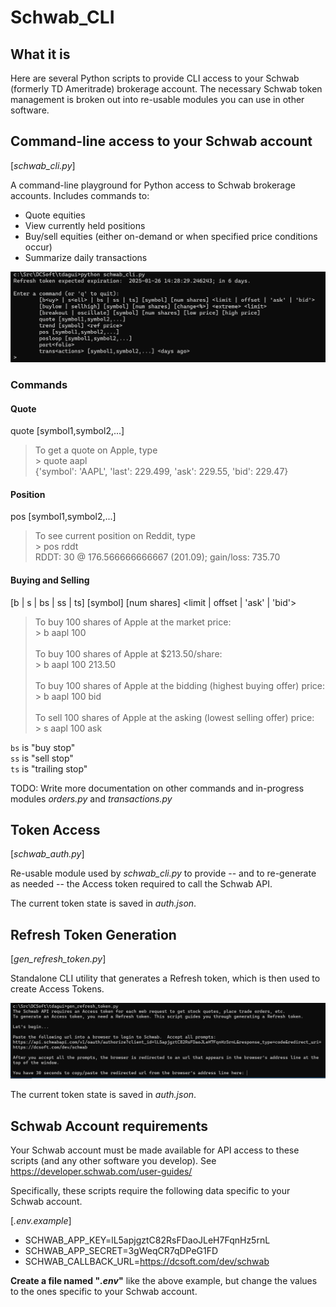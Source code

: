 # Schwab_CLI

## What it is

Here are several Python scripts to provide CLI access to your Schwab (formerly TD Ameritrade) brokerage account.  The necessary Schwab token management is broken out into re-usable modules you can use in other software.

## Command-line access to your Schwab account

[_schwab_cli.py_]

A command-line playground for Python access to Schwab brokerage accounts.  Includes commands to:

* Quote equities
* View currently held positions
* Buy/sell equities (either on-demand or when specified price conditions occur)
* Summarize daily transactions 

![Screenshot](schwab_cli_ss.png)

### Commands

#### Quote

quote [symbol1,symbol2,...]

> To get a quote on Apple, type <br>
> \> quote aapl <br>
> {'symbol': 'AAPL', 'last': 229.499, 'ask': 229.55, 'bid': 229.47}


#### Position

pos [symbol1,symbol2,...]

> To see current position on Reddit, type<br>
> \> pos rddt<br>
RDDT: 30 @ 176.566666666667 (201.09); gain/loss: 735.70

#### Buying and Selling

[b<uy> | s<ell> | bs | ss | ts] [symbol] [num shares] <limit | offset | 'ask' | 'bid'>

> To buy 100 shares of Apple at the market price: <br>
> \> b aapl 100 <br>
> <br>
> To buy 100 shares of Apple at $213.50/share: <br>
> \> b aapl 100 213.50 <br>
> <br>
> To buy 100 shares of Apple at the bidding (highest buying offer) price: <br>
> \> b aapl 100 bid <br>
> <br>
> To sell 100 shares of Apple at the asking (lowest selling offer) price: <br>
> \> s aapl 100 ask <br>

`bs` is "buy stop" <br>
`ss` is "sell stop" <br>
`ts` is "trailing stop"

TODO:  Write more documentation on other commands and in-progress modules _orders.py_ and _transactions.py_

## Token Access

[_schwab_auth.py_]

Re-usable module used by _schwab_cli.py_ to provide -- and to re-generate as needed -- the Access token required to call the Schwab API.

The current token state is saved in _auth.json_.


## Refresh Token Generation

[_gen_refresh_token.py_]

Standalone CLI utility that generates a Refresh token, which is then used to create Access Tokens.

![Screenshot](gen_refresh_token_ss.png)

The current token state is saved in _auth.json_.


## Schwab Account requirements

Your Schwab account must be made available for API access to these scripts (and any other software you develop).  See https://developer.schwab.com/user-guides/

Specifically, these scripts require the following data specific to your Schwab account.

[_.env.example_]
* SCHWAB_APP_KEY=lL5apjgztC82RsFDaoJLeH7FqnHz5rnL
* SCHWAB_APP_SECRET=3gWeqCR7qDPeG1FD
* SCHWAB_CALLBACK_URL=https://dcsoft.com/dev/schwab

**Create a file named "_.env_"** like the above example, but change the values to the ones specific to your Schwab account.
